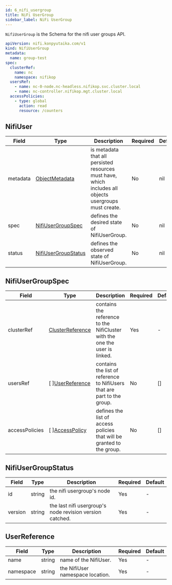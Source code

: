 ```yaml
---
id: 6_nifi_usergroup
title: NiFi UserGroup
sidebar_label: NiFi UserGroup
---
```


`NifiUserGroup` is the Schema for the nifi user groups API.

```yaml
apiVersion: nifi.konpyutaika.com/v1
kind: NifiUserGroup
metadata:
  name: group-test
spec:
  clusterRef:
    name: nc
    namespace: nifikop
  usersRef:
    - name: nc-0-node.nc-headless.nifikop.svc.cluster.local
    - name: nc-controller.nifikop.mgt.cluster.local
  accessPolicies:
    - type: global
      action: read
      resource: /counters
```

## NifiUser
|Field|Type|Description|Required|Default|
|-----|----|-----------|--------|--------|
|metadata|[ObjectMetadata](https://godoc.org/k8s.io/apimachinery/pkg/apis/meta/v1#ObjectMeta)|is metadata that all persisted resources must have, which includes all objects usergroups must create.|No|nil|
|spec|[NifiUserGroupSpec](#nifiusergroupspec)|defines the desired state of NifiUserGroup.|No|nil|
|status|[NifiUserGroupStatus](#nifiusergroupstatus)|defines the observed state of NifiUserGroup.|No|nil|

## NifiUserGroupSpec

|Field|Type|Description|Required|Default|
|-----|----|-----------|--------|--------|
|clusterRef|[ClusterReference](./2_nifi_user#clusterreference)|  contains the reference to the NifiCluster with the one the user is linked. |Yes| - |
|usersRef|\[ \][UserReference](#userref)| contains the list of reference to NifiUsers that are part to the group. |No| [] |
|accessPolicies|\[ \][AccessPolicy](./2_nifi_user#accesspolicy)| defines the list of access policies that will be granted to the group. |No| [] |

## NifiUserGroupStatus

|Field|Type|Description|Required|Default|
|-----|----|-----------|--------|--------|
|id|string| the nifi usergroup's node id.|Yes| - |
|version|string| the last nifi usergroup's node revision version catched.|Yes| - |

## UserReference

|Field|Type|Description|Required|Default|
|-----|----|-----------|--------|--------|
|name|string| name of the NifiUser. |Yes| - |
|namespace|string| the NifiUser namespace location. |Yes| - |

